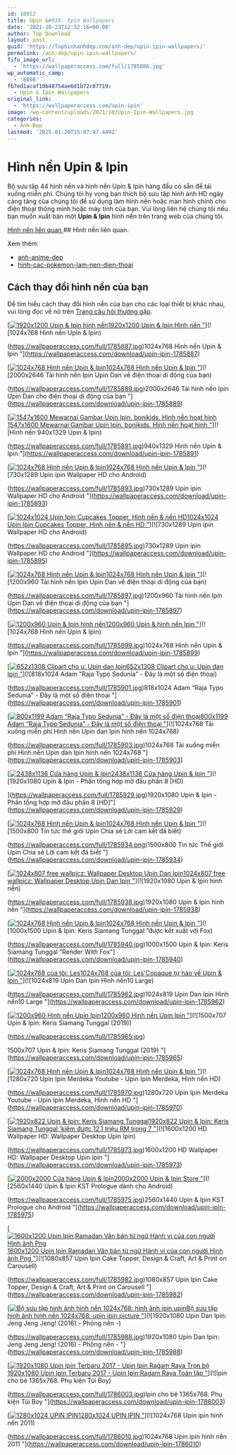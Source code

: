 ```yaml
---
id: 18052
title: Upin &#038; Ipin Wallpapers
date: '2021-10-23T12:32:16+00:00'
author: Top Download
layout: post
guid: 'https://Tophinhanhdep.com/anh-dep/upin-ipin-wallpapers/'
permalink: /anh-dep/upin-ipin-wallpapers/
fifu_image_url:
  - 'https://wallpaperaccess.com/full/1785886.jpg'
wp_automatic_camp:
  - '8098'
fb7ed1acaf10b48754ae6d1b72c87719:
  - Upin & Ipin Wallpapers
original_link:
  - 'https://wallpaperaccess.com/upin-ipin'
image: /wp-content/uploads/2021/10/Upin-Ipin-Wallpapers.jpg
categories:
  - Ảnh Đẹp
lastmod: '2025-01-20T15:07:47.449Z'
---
```

# Hình nền Upin &amp; Ipin

Bộ sưu tập 44 hình nền và hình nền Upin &amp; Ipin hàng đầu có sẵn để tải xuống miễn phí. Chúng tôi hy vọng bạn thích bộ sưu tập hình ảnh HD ngày càng tăng của chúng tôi để sử dụng làm hình nền hoặc màn hình chính cho điện thoại thông minh hoặc máy tính của bạn. Vui lòng liên hệ chúng tôi nếu bạn muốn xuất bản một **Upin &amp; Ipin** hình nền trên trang web của chúng tôi.

[Hình nền liên quan ](#related) ## Hình nền liên quan.

   
 Xem thêm:

   
- [anh-anime-dep](https://tophinhanhdep.com/anh-anime/anh-anime-dep/)
- [hinh-cac-pokemon-lam-nen-dien-thoai](https://tophinhanhdep.com/anh-anime/hinh-cac-pokemon-lam-nen-dien-thoai/)

## Cách thay đổi hình nền của bạn

Để tìm hiểu cách thay đổi hình nền của bạn cho các loại thiết bị khác nhau, vui lòng đọc về nó trên [Trang câu hỏi thường gặp](https://tophinhanhdep.com/faq/).

  
[[![1920x1200 Upin & Ipin hình nền](https://wallpaperaccess.com/full/1785886.jpg)1920x1200 Upin &amp; Ipin Hình nền "](https://wallpaperaccess.com/download/upin-ipin-1785886)](![1024x768 Hình nền Upin & Ipin)

(https://wallpaperaccess.com/full/1785887.jpg)1024x768 Hình nền Upin &amp; Ipin "](https://wallpaperaccess.com/download/upin-ipin-1785887)

[[![1024x768 Hình nền Upin & Ipin](https://wallpaperaccess.com/full/1785888.jpg)1024x768 Hình nền Upin &amp; Ipin "](https://wallpaperaccess.com/download/upin-ipin-1785888)](![2000x2646 Tải hình nền Ipin Upin Dan về điện thoại di động của bạn)

(https://wallpaperaccess.com/full/1785889.jpg)2000x2646 Tải hình nền Ipin Upin Dan cho điện thoại di động của bạn "](https://wallpaperaccess.com/download/upin-ipin-1785889)

[[![1547x1600 Mewarnai Gambar Upin Ipin.  bonikids.  Hình nền hoạt hình](https://wallpaperaccess.com/full/1785890.png)1547x1600 Mewarnai Gambar Upin Ipin. bonikids. Hình nền hoạt hình "](https://wallpaperaccess.com/download/upin-ipin-1785890)](![Hình nền 940x1329 Upin & Ipin)

(https://wallpaperaccess.com/full/1785891.jpg)940x1329 Hình nền Upin &amp; Ipin "](https://wallpaperaccess.com/download/upin-ipin-1785891)

[[![1024x768 Hình nền Upin & Ipin](https://wallpaperaccess.com/full/1785892.jpg)1024x768 Hình nền Upin &amp; Ipin "](https://wallpaperaccess.com/download/upin-ipin-1785892)](![730x1289 Upin ipin Wallpaper HD cho Android)

(https://wallpaperaccess.com/full/1785893.jpg)730x1289 Upin ipin Wallpaper HD cho Android "](https://wallpaperaccess.com/download/upin-ipin-1785893)

[[![1024x1024 Upin Ipin Cupcakes Topper, Hình nền & nền HD](https://wallpaperaccess.com/full/1785894.png)1024x1024 Upin Ipin Cupcakes Topper, Hình nền &amp; nền HD "](https://wallpaperaccess.com/download/upin-ipin-1785894)](![730x1289 Upin ipin Wallpaper HD cho Android)

(https://wallpaperaccess.com/full/1785895.jpg)730x1289 Upin ipin Wallpaper HD cho Android "](https://wallpaperaccess.com/download/upin-ipin-1785895)

[[![1024x768 Hình nền Upin & Ipin](https://wallpaperaccess.com/full/1785896.jpg)1024x768 Hình nền Upin &amp; Ipin "](https://wallpaperaccess.com/download/upin-ipin-1785896)](![1200x960 Tải hình nền Ipin Upin Dan về điện thoại di động của bạn)

(https://wallpaperaccess.com/full/1785897.jpg)1200x960 Tải hình nền Ipin Upin Dan về điện thoại di động của bạn "](https://wallpaperaccess.com/download/upin-ipin-1785897)

[[![1200x960 Upin & Ipin hình nền](https://wallpaperaccess.com/full/1785898.jpg)1200x960 Upin &amp; hình nền Ipin "](https://wallpaperaccess.com/download/upin-ipin-1785898)](![1024x768 Hình nền Upin & Ipin)

(https://wallpaperaccess.com/full/1785899.jpg)1024x768 Hình nền Upin &amp; Ipin "](https://wallpaperaccess.com/download/upin-ipin-1785899)

[[![652x1308 Clipart cho u: Upin dan Ipin](https://wallpaperaccess.com/full/1785900.png)652x1308 Clipart cho u: Upin dan Ipin "](https://wallpaperaccess.com/download/upin-ipin-1785900)](![818x1024 Adam “Raja Typo Sedunia” - Đây là một số điện thoại)

(https://wallpaperaccess.com/full/1785901.jpg)818x1024 Adam “Raja Typo Sedunia” - Đây là một số điện thoại "](https://wallpaperaccess.com/download/upin-ipin-1785901)

[[![800x1199 Adam “Raja Typo Sedunia” - Đây là một số điện thoại](https://wallpaperaccess.com/full/1785902.jpg)800x1199 Adam “Raja Typo Sedunia” - Đây là một số điện thoại "](https://wallpaperaccess.com/download/upin-ipin-1785902)](![1024x768 Tải xuống miễn phí Hình nền Upin dan Ipin hình nền 1024x768)

(https://wallpaperaccess.com/full/1785903.jpg)1024x768 Tải xuống miễn phí Hình nền Upin dan Ipin hình nền 1024x768 "](https://wallpaperaccess.com/download/upin-ipin-1785903)

[[![2438x1136 Cửa hàng Upin & Ipin](https://wallpaperaccess.com/full/1785914.png)2438x1136 Cửa hàng Upin &amp; Ipin "](https://wallpaperaccess.com/download/upin-ipin-1785914)](![1920x1080 Upin & Ipin - Phần tổng hợp mở đầu phần 8 [HD)

](https://wallpaperaccess.com/full/1785929.jpg)1920x1080 Upin &amp; Ipin - Phần tổng hợp mở đầu phần 8 \[HD\]"](https://wallpaperaccess.com/download/upin-ipin-1785929)

[[![1024x768 Hình nền Upin & Ipin](https://wallpaperaccess.com/full/1785932.jpg)1024x768 Hình nền Upin &amp; Ipin "](https://wallpaperaccess.com/download/upin-ipin-1785932)](![1500x800 Tin tức thế giới Upin Chia sẻ Lời cam kết đã biết)

(https://wallpaperaccess.com/full/1785934.png)1500x800 Tin tức Thế giới Upin Chia sẻ Lời cam kết đã biết "](https://wallpaperaccess.com/download/upin-ipin-1785934)

[[![1024x807 free wallpicz: Wallpaper Desktop Upin Dan Ipin](https://wallpaperaccess.com/full/1785936.jpg)1024x807 free wallpicz: Wallpaper Desktop Upin Dan Ipin "](https://wallpaperaccess.com/download/upin-ipin-1785936)](![1920x1080 Upin & Ipin hình nền)

(https://wallpaperaccess.com/full/1785938.jpg)1920x1080 Upin &amp; Ipin hình nền "](https://wallpaperaccess.com/download/upin-ipin-1785938)

[[![1024x768 Hình nền Upin & Ipin](https://wallpaperaccess.com/full/1785939.jpg)1024x768 Hình nền Upin &amp; Ipin "](https://wallpaperaccess.com/download/upin-ipin-1785939)](![1000x1500 Upin & Ipin: Keris Siamang Tunggal ”được kết xuất với Fox)

(https://wallpaperaccess.com/full/1785940.jpg)1000x1500 Upin &amp; Ipin: Keris Siamang Tunggal ”Render With Fox"](https://wallpaperaccess.com/download/upin-ipin-1785940)

[[![1024x768 của tôi: Les](https://wallpaperaccess.com/full/1785950.jpg)1024x768 của tôi: Les'Copaque tự hào về Upin &amp; Ipin "](https://wallpaperaccess.com/download/upin-ipin-1785950)](![1024x819 Upin Dan Ipin Hình nền10 Large)

(https://wallpaperaccess.com/full/1785962.jpg)1024x819 Upin Dan Ipin Hình nền10 Large "](https://wallpaperaccess.com/download/upin-ipin-1785962)

[[![1200x960 Hình nền Upin Ipin](https://wallpaperaccess.com/full/1785963.jpg)1200x960 Hình nền Upin Ipin "](https://wallpaperaccess.com/download/upin-ipin-1785963)](![1500x707 Upin & Ipin: Keris Siamang Tunggal (2019))

(https://wallpaperaccess.com/full/1785965.jpg)

1500x707 Upin &amp; Ipin: Keris Siamang Tunggal (2019) "](https://wallpaperaccess.com/download/upin-ipin-1785965)

[[![1024x768 Hình nền Upin & Ipin](https://wallpaperaccess.com/full/1785969.jpg)1024x768 Hình nền Upin &amp; Ipin "](https://wallpaperaccess.com/download/upin-ipin-1785969)](![1280x720 Upin Ipin Merdeka Youtube - Upin Ipin Merdeka, Hình nền HD)

(https://wallpaperaccess.com/full/1785970.jpg)1280x720 Upin Ipin Merdeka Youtube - Upin Ipin Merdeka, Hình nền HD "](https://wallpaperaccess.com/download/upin-ipin-1785970)

[[![1920x822 Upin & Ipin: Keris Siamang Tunggal](https://wallpaperaccess.com/full/1785972.jpg)1920x822 Upin &amp; Ipin: Keris Siamang Tunggal 'kiếm được 12,1 triệu RM trong 7 "](https://wallpaperaccess.com/download/upin-ipin-1785972)](![1600x1200 HD Wallpaper HD: Wallpaper Desktop Upin Ipin)

(https://wallpaperaccess.com/full/1785973.jpg)1600x1200 HD Wallpaper HD: Wallpaper Desktop Upin Ipin "](https://wallpaperaccess.com/download/upin-ipin-1785973)

[[![2000x2000 Cửa hàng Upin & Ipin](https://wallpaperaccess.com/full/1785974.jpg)2000x2000 Upin &amp; Ipin Store "](https://wallpaperaccess.com/download/upin-ipin-1785974)](![2560x1440 Upin & Ipin KST Prologue dành cho Android)

(https://wallpaperaccess.com/full/1785975.jpg)2560x1440 Upin &amp; Ipin KST Prologue cho Android "](https://wallpaperaccess.com/download/upin-ipin-1785975)

[[![1600x1200 Upin Ipin Ramadan Văn bản từ ngữ Hành vi của con người Hình ảnh Png](https://wallpaperaccess.com/full/1785976.jpg)1600x1200 Upin Ipin Ramadan Văn bản từ ngữ Hành vi của con người Hình ảnh Png "](https://wallpaperaccess.com/download/upin-ipin-1785976)](![1080x857 Upin Ipin Cake Topper, Design & Craft, Art & Print on Carousell)

(https://wallpaperaccess.com/full/1785982.jpg)1080x857 Upin Ipin Cake Topper, Design &amp; Craft, Art &amp; Print on Carousell "](https://wallpaperaccess.com/download/upin-ipin-1785982)

[[![Bộ sưu tập hình ảnh hình nền 1024x768: hình ảnh ipin upin](https://wallpaperaccess.com/full/1785984.jpg)Bộ sưu tập hình ảnh hình nền 1024x768: upin ipin picture "](https://wallpaperaccess.com/download/upin-ipin-1785984)](![1920x1080 Upin Dan Ipin: Jeng Jeng Jeng!  (2016) - Phông nền -)

(https://wallpaperaccess.com/full/1785988.jpg)1920x1080 Upin Dan Ipin: Jeng Jeng Jeng! (2016) - Phông nền - "](https://wallpaperaccess.com/download/upin-ipin-1785988)

[[![1920x1080 Upin Ipin Terbaru 2017 - Upin Ipin Ragam Raya Trọn bộ](https://wallpaperaccess.com/full/1785992.jpg)1920x1080 Upin Ipin Terbaru 2017 - Upin Ipin Ragam Raya Toàn tập "](https://wallpaperaccess.com/download/upin-ipin-1785992)](![Ipin cho bé 1365x768.  Phụ kiện Túi Boy)

(https://wallpaperaccess.com/full/1786003.jpg)Ipin cho bé 1365x768. Phụ kiện Túi Boy "](https://wallpaperaccess.com/download/upin-ipin-1786003)

[[![1280x1024 UPIN IPIN](https://wallpaperaccess.com/full/1786008.jpg)1280x1024 UPIN IPIN "](https://wallpaperaccess.com/download/upin-ipin-1786008)](![1024x768 Upin ipin hình nền 2011)

(https://wallpaperaccess.com/full/1786010.jpg)1024x768 Upin ipin hình nền 2011 "](https://wallpaperaccess.com/download/upin-ipin-1786010)

